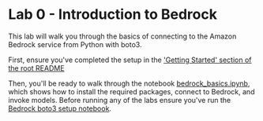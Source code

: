 # Lab 0 - Introduction to Bedrock

This lab will walk you through the basics of connecting to the Amazon Bedrock service from Python with boto3.

First, ensure you've completed the setup in the ['Getting Started' section of the root README](../README.md#Getting-started)

Then, you'll be ready to walk through the notebook [bedrock_basics.ipynb](bedrock_basics.ipynb), which shows how to install the required packages, connect to Bedrock, and invoke models. Before running any of the labs ensure you've run the [Bedrock boto3 setup notebook](../00_Prerequisites/bedrock_basics.ipynb).

